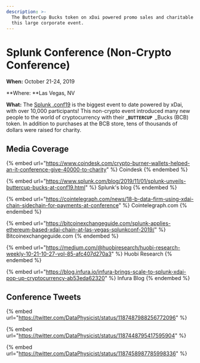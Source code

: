 ```yaml
---
description: >-
  The ButterCup Bucks token on xDai powered promo sales and charitable giving at
  this large corporate event.
---
```


# Splunk Conference (Non-Crypto Conference)

**When:** October 21-24, 2019

**Where: **Las Vegas, NV

**What:** The [Splunk .conf19](https://conf.splunk.com) is the biggest event to date powered by xDai, with over 10,000 participants! This non-crypto event introduced many new people to the world of cryptocurrency with their _**`BUTTERCUP `**_Bucks (BCB) token.  In addition to purchases at the BCB store, tens of thousands of dollars were raised for charity.

## Media Coverage

{% embed url="https://www.coindesk.com/crypto-burner-wallets-helped-an-it-conference-give-40000-to-charity" %}
Coindesk
{% endembed %}

{% embed url="https://www.splunk.com/blog/2019/11/01/splunk-unveils-buttercup-bucks-at-conf19.html" %}
Splunk's blog
{% endembed %}

{% embed url="https://cointelegraph.com/news/18-b-data-firm-using-xdai-chain-sidechain-for-payments-at-conference" %}
Cointelegraph.com
{% endembed %}

{% embed url="https://bitcoinexchangeguide.com/splunk-applies-ethereum-based-xdai-chain-at-las-vegas-splunkconf-2019/" %}
Bitcoinexchangeguide.com
{% endembed %}

{% embed url="https://medium.com/@huobiresearch/huobi-research-weekly-10-21-10-27-vol-85-afc407d270a3" %}
Huobi Research
{% endembed %}

{% embed url="https://blog.infura.io/infura-brings-scale-to-splunk-xdai-pop-up-cryptocurrency-ab53eda62320" %}
Infura Blog
{% endembed %}



## Conference Tweets

{% embed url="https://twitter.com/DataPhysicist/status/1187487988256772096" %}

{% embed url="https://twitter.com/DataPhysicist/status/1187448795417595904" %}

{% embed url="https://twitter.com/DataPhysicist/status/1187458987785998336" %}



